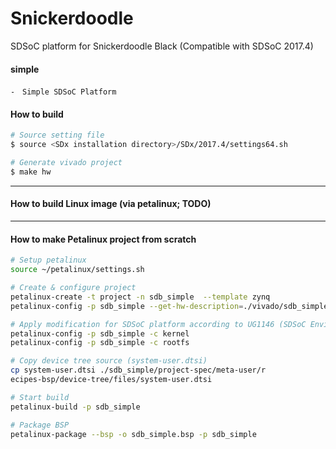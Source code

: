 # Snickerdoodle

SDSoC platform for Snickerdoodle Black (Compatible with SDSoC 2017.4)

#### simple
	-　Simple SDSoC Platform


#### How to build
```bash
# Source setting file
$ source <SDx installation directory>/SDx/2017.4/settings64.sh

# Generate vivado project
$ make hw
```

***
#### How to build Linux image (via petalinux; TODO)


***
#### How to make Petalinux project from scratch

```bash
# Setup petalinux
source ~/petalinux/settings.sh 

# Create & configure project
petalinux-create -t project -n sdb_simple  --template zynq
petalinux-config -p sdb_simple --get-hw-description=./vivado/sdb_simple.sdk

# Apply modification for SDSoC platform according to UG1146 (SDSoC Environment Platform Development Guide)
petalinux-config -p sdb_simple -c kernel
petalinux-config -p sdb_simple -c rootfs

# Copy device tree source (system-user.dtsi)
cp system-user.dtsi ./sdb_simple/project-spec/meta-user/r
ecipes-bsp/device-tree/files/system-user.dtsi

# Start build
petalinux-build -p sdb_simple

# Package BSP
petalinux-package --bsp -o sdb_simple.bsp -p sdb_simple
```
